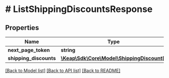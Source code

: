 # # ListShippingDiscountsResponse

## Properties

Name | Type | Description | Notes
------------ | ------------- | ------------- | -------------
**next_page_token** | **string** |  | [optional]
**shipping_discounts** | [**\Keap\Sdk\Core\Model\ShippingDiscount[]**](ShippingDiscount.md) |  | [optional]

[[Back to Model list]](../../README.md#models) [[Back to API list]](../../README.md#endpoints) [[Back to README]](../../README.md)
